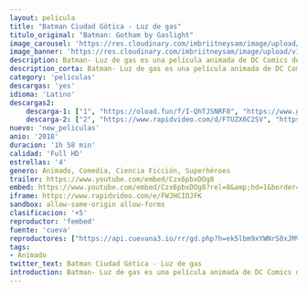 ```yaml
---
layout: pelicula
title: "Batman Ciudad Gótica - Luz de gas"
titulo_original: "Batman: Gotham by Gaslight"
image_carousel: 'https://res.cloudinary.com/imbriitneysam/image/upload/v1542495439/batman-poster-min.jpg'
image_banner: 'https://res.cloudinary.com/imbriitneysam/image/upload/v1542495439/batman-banner-min.jpg'
description: Batman- Luz de gas es una película animada de DC Comics de 2018. La historia se desarrollara en una Ciudad Gótica de una época victoriana alterna, donde Batman inicia su guerra contra el crimen mientras investiga una nueva serie de asesinatos perpetrados por Jack el Destripador.
description_corta: Batman- Luz de gas es una película animada de DC Comics de 2018. La historia se desarrollara en una Ciudad Gótica de una época victoriana alterna, donde Batman inicia su guerra contra el crimen mientras investiga una...
category: 'peliculas'
descargas: 'yes'
idioma: 'Latino'
descargas2:
    descarga-1: ["1", "https://oload.fun/f/I-QhTJSNRF0", "https://www.google.com/s2/favicons?domain=openload.co","OpenLoad","https://res.cloudinary.com/imbriitneysam/image/upload/v1541473684/mexico.png", "Latino", "Full HD"]
    descarga-2: ["2", "https://www.rapidvideo.com/d/FTUZX6C2SV", "https://www.google.com/s2/favicons?domain=www.rapidvideo.com","RapidVideo","https://res.cloudinary.com/imbriitneysam/image/upload/v1541473684/mexico.png", "Latino", "Full HD"]
nuevo: 'new_peliculas'
anio: '2018'
duracion: '1h 58 min'
calidad: 'Full HD'
estrellas: '4'
genero: Animado, Comedia, Ciencia Ficción, Superhéroes
trailer: https://www.youtube.com/embed/Czx6pbxDOg8
embed: https://www.youtube.com/embed/Czx6pbxDOg8?rel=0&amp;hd=1&border=0&wmode=opaque&enablejsapi=1&modestbranding=1&controls=1&showinfo=1
iframe: https://www.rapidvideo.com/e/FWJHCIOJFK
sandbox: allow-same-origin allow-forms
clasificacion: '+5'
reproductor: 'fembed'
fuente: 'cueva'
reproductores: ["https://api.cuevana3.io/rr/gd.php?h=ek5lbm9xYWNrS0xJMVp5b21KREk0dFBLbjVkaHhkRGdrOG1jbnBpUnhhS1Z5STFsZ2FxN3ZzM0hiS0NOdXBUTHo4S2dhR1BhdTdlYjEzK3FiTXU2cDlxU3FadVkyUT09"]
tags:
- Animado
twitter_text: Batman Ciudad Gótica - Luz de gas
introduction: Batman- Luz de gas es una película animada de DC Comics de 2018. La historia se desarrollara en una Ciudad Gótica de una época victoriana alterna, donde Batman inicia su guerra contra el crimen mientras investiga una...
---
```












